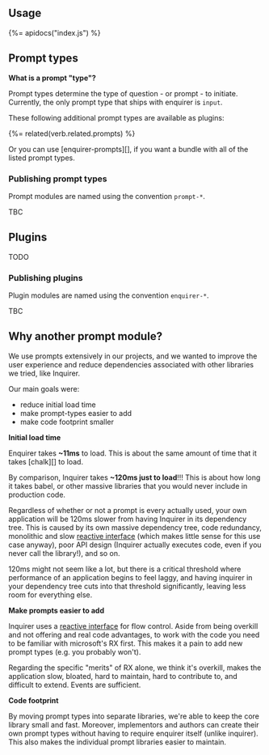 ## Usage

{%= apidocs("index.js") %}

## Prompt types

**What is a prompt "type"?**

Prompt types determine the type of question - or prompt - to initiate. Currently, the only prompt type that ships with enquirer is `input`. 

These following additional prompt types are available as plugins:

{%= related(verb.related.prompts) %}

Or you can use [enquirer-prompts][], if you want a bundle with all of the listed prompt types.

### Publishing prompt types

Prompt modules are named using the convention `prompt-*`.

TBC

## Plugins

TODO

### Publishing plugins

Plugin modules are named using the convention `enquirer-*`.

TBC

## Why another prompt module?

We use prompts extensively in our projects, and we wanted to improve the user experience and reduce dependencies associated with other libraries we tried, like Inquirer. 

Our main goals were:

- reduce initial load time
- make prompt-types easier to add
- make code footprint smaller

**Initial load time**

Enquirer takes **~11ms** to load. This is about the same amount of time that it takes [chalk][] to load.

By comparison, Inquirer takes **~120ms just to load**!!! This is about how long it takes babel, or other massive libraries that you would never include in production code.

Regardless of whether or not a prompt is every actually used, your own application will be 120ms slower from having Inquirer in its dependency tree. This is caused by its own massive dependency tree, code redundancy, monolithic and slow [reactive interface][rx] (which makes little sense for this use case anyway), poor API design (Inquirer actually executes code, even if you never call the library!), and so on. 

120ms might not seem like a lot, but there is a critical threshold where performance of an application begins to feel laggy, and having inquirer in your dependency tree cuts into that threshold significantly, leaving less room for everything else.

**Make prompts easier to add**

Inquirer uses a [reactive interface][rx] for flow control. Aside from being overkill and not offering and real code advantages, to work with the code you need to be familiar with microsoft's RX first. This makes it a pain to add new prompt types (e.g. you probably won't).

Regarding the specific "merits" of RX alone, we think it's overkill, makes the application slow, bloated, hard to maintain, hard to contribute to, and difficult to extend. Events are sufficient.

**Code footprint**

By moving prompt types into separate libraries, we're able to keep the core library small and fast. Moreover, implementors and authors can create their own prompt types without having to require enquirer itself (unlike inquirer). This also makes the individual prompt libraries easier to maintain.

[rx]: https://github.com/SBoudrias/Inquirer.js#reactive-interface

